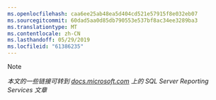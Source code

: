 ```yaml
---
ms.openlocfilehash: caa6ee25ab48ea5d404cd521e57915f8e032eb07
ms.sourcegitcommit: 60dad5aa0d85db790553e537bf8ac34ee3289ba3
ms.translationtype: MT
ms.contentlocale: zh-CN
ms.lasthandoff: 05/29/2019
ms.locfileid: "61386235"
---
```

>[!NOTE]
>*本文的一些链接可转到 [docs.microsoft.com](https://docs.microsoft.com/sql/reporting-services/) 上的 SQL Server Reporting Services 文章*

